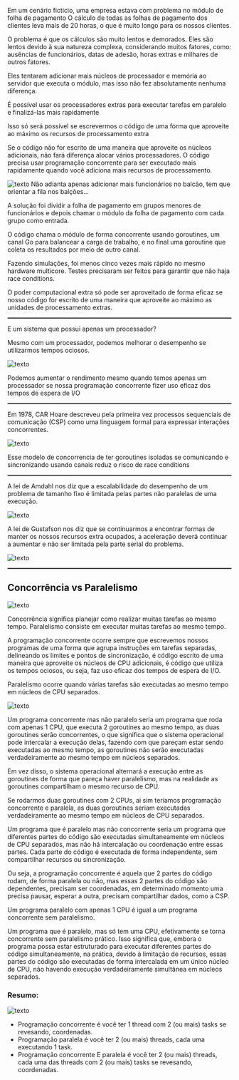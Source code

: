 Em um cenário ficticio, uma empresa estava com problema no módulo de folha de pagamento
O cálculo de todas as folhas de pagamento dos clientes leva mais de 20 horas,
o que é muito longo para os nossos clientes.

O problema é que os cálculos são muito lentos e demorados.
Eles são lentos devido à sua natureza complexa, considerando muitos fatores, como:
ausências de funcionários, datas de adesão, horas extras e milhares de outros
fatores.

Eles tentaram adicionar mais núcleos de processador e memória ao servidor que executa
o módulo, mas isso não fez absolutamente nenhuma diferença.

É possível usar os processadores extras para executar tarefas
em paralelo e finalizá-las mais rapidamente

Isso só será possível se escrevermos o código de uma forma que aproveite
ao máximo os recursos de processamento extra

Se o código não for escrito de uma maneira que aproveite os núcleos adicionais, não fará
diferença alocar vários processadores. O código precisa usar programação concorrente para ser
executado mais rapidamente quando você adiciona mais recursos de processamento.

![texto](./assets/exemplo.png)
Não adianta apenas adicionar mais funcionários no balcão, 
tem que orientar a fila nos balções...

A solução foi dividir a folha de pagamento em grupos menores de funcionários
e depois chamar o módulo da folha de pagamento com cada grupo como entrada.

O código chama o módulo de forma concorrente usando goroutines, um canal Go para
balancear a carga de trabalho, e no final uma goroutine que coleta os resultados por meio de outro canal.

Fazendo simulações, foi menos cinco vezes mais rápido no mesmo hardware multicore.
Testes precisaram ser feitos para garantir que não haja race conditions.

O poder computacional extra só pode ser aproveitado de forma eficaz se nosso código
for escrito de uma maneira que aproveite ao máximo as unidades de processamento extras.

<hr style="border:1px solid gray">

E um sistema que possui apenas um processador?

Mesmo com um processador, podemos melhorar o desempenho se utilizarmos tempos ociosos.

![texto](./assets/1cpu.png)

Podemos aumentar o rendimento mesmo quando temos apenas um
processador se nossa programação concorrente fizer uso eficaz dos tempos de
espera de I/O

<hr style="border:1px solid gray">

Em 1978, CAR Hoare descreveu pela primeira vez processos sequenciais
de comunicação (CSP) como uma linguagem formal para expressar
interações concorrentes.

![texto](./assets/csp.png)

Esse modelo de concorrencia de ter goroutines isoladas se comunicando e
sincronizando usando canais reduz o risco de race conditions

<hr style="border:1px solid gray">

A lei de Amdahl nos diz que a escalabilidade do desempenho de um
problema de tamanho fixo é limitada pelas partes não paralelas de uma execução.

![texto](./assets/Captura%20de%20Tela%202024-03-01%20às%2014.52.33.png)

A lei de Gustafson nos diz que se continuarmos a encontrar formas de
manter os nossos recursos extra ocupados, a aceleração deverá
continuar a aumentar e não ser limitada pela parte serial do problema.

![texto](./assets/Captura%20de%20Tela%202024-03-01%20às%2014.52.23.png)

<hr style="border:1px solid gray">

## Concorrência vs Paralelismo

![texto](./assets/0_SFQrXYYzLGUC8a_Q.png)

Concorrência significa planejar como realizar muitas tarefas ao mesmo tempo.
Paralelismo consiste em executar muitas tarefas ao mesmo tempo.

A programação concorrente ocorre
sempre que escrevemos nossos programas de uma forma que agrupa instruções em tarefas
separadas, delineando os limites e pontos de sincronização, 
é código escrito de uma maneira que aproveite os núcleos de CPU adicionais,
é código que utiliza os tempos ociosos, ou seja, faz uso eficaz dos tempos
de espera de I/O.

Paralelismo ocorre quando várias tarefas são executadas ao mesmo tempo em 
núcleos de CPU separados.

![texto](./assets/1_cFUbDHxooUtT9KiBy-0SXQ.jpeg)

Um programa concorrente mas não paralelo seria um programa que roda com apenas
1 CPU, que executa 2 goroutines ao mesmo tempo, as duas goroutines serão 
concorrentes, o que significa que o sistema operacional pode intercalar a execução 
delas, fazendo com que pareçam estar sendo executadas ao mesmo tempo, 
as goroutines não serão executadas verdadeiramente ao mesmo tempo em núcleos separados. 

Em vez disso, o sistema operacional alternará a execução entre as goroutines de forma 
que pareça haver paralelismo, mas na realidade as goroutines compartilham o mesmo recurso de CPU.

Se rodarmos duas goroutines com 2 CPUs, ai sim teríamos programação concorrente e paralela, 
as duas goroutines seriam executadas verdadeiramente ao mesmo tempo em núcleos de CPU separados.

Um programa que é paralelo mas não concorrente seria um programa que diferentes partes do 
código são executadas simultaneamente em núcleos de CPU separados, mas não há intercalação 
ou coordenação entre essas partes. Cada parte do código é executada de forma independente, 
sem compartilhar recursos ou sincronização.

Ou seja, a programação concorrente é aquela que 2 partes do código rodam,
de forma paralela ou não, mas essas 2 partes do código são dependentes,
precisam ser coordenadas, em determinado momento uma precisa pausar, 
esperar a outra, precisam compartilhar dados, como a CSP.

Um programa paralelo com apenas 1 CPU é igual a um programa concorrente sem paralelismo.

Um programa que é paralelo, mas só tem uma CPU, efetivamente se torna concorrente sem 
paralelismo prático. Isso significa que, embora o programa possa estar estruturado 
para executar diferentes partes do código simultaneamente, na prática, 
devido à limitação de recursos, essas partes do código são executadas de forma intercalada 
em um único núcleo de CPU, não havendo execução verdadeiramente simultânea em núcleos separados.

### Resumo:

![texto](./assets/ag8a3mo5i7gb5jtp1ljc.png)
 
- Programação concorrente é você ter 1 thread com 2 (ou mais) tasks se revesando, coordenadas.
- Programação paralela é você ter 2 (ou mais) threads, cada uma executando 1 task.
- Programação concorrente E paralela é você ter 2 (ou mais) threads, cada uma das threads
com 2 (ou mais) tasks se revesando, coordenadas.